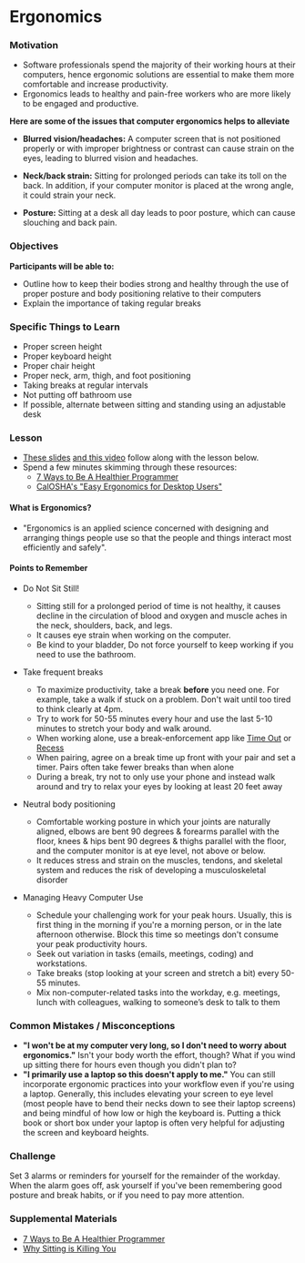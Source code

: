 # Ergonomics

### Motivation

- Software professionals spend the majority of their working hours at their computers, hence ergonomic solutions are essential to make them more comfortable and increase productivity.
- Ergonomics leads to healthy and pain-free workers who are more likely to be engaged and productive.

**Here are some of the issues that computer ergonomics helps to alleviate**

- **Blurred vision/headaches:** A computer screen that is not positioned properly or with improper brightness or contrast can cause strain on the eyes, leading to blurred vision and headaches.

- **Neck/back strain:** Sitting for prolonged periods can take its toll on the back. In addition, if your computer monitor is placed at the wrong angle, it could strain your neck.

- **Posture:** Sitting at a desk all day leads to poor posture, which can cause slouching and back pain.

### Objectives

**Participants will be able to:**

- Outline how to keep their bodies strong and healthy through the use of proper posture and body positioning relative to their computers
- Explain the importance of taking regular breaks

### Specific Things to Learn

- Proper screen height
- Proper keyboard height
- Proper chair height
- Proper neck, arm, thigh, and foot positioning
- Taking breaks at regular intervals
- Not putting off bathroom use
- If possible, alternate between sitting and standing using an adjustable desk

### Lesson

- [These slides](https://docs.google.com/presentation/d/1q-X4-bPDdyk8Hr3ne-Rr0SMFMP7YRdJQz9AzAZ2fR1A/edit?usp=sharing) [and this video](https://drive.google.com/file/d/1Hit6LrHm1r6DlekGOSplfK5Ni00mtYZr/view?usp=sharing) follow along with the lesson below.
- Spend a few minutes skimming through these resources:
  - [7 Ways to Be A Healthier Programmer](https://successfulsoftware.net/2008/10/26/7-ways-to-be-a-healthier-programmer/)
  - [CalOSHA's "Easy Ergonomics for Desktop Users"](https://www.dir.ca.gov/dosh/dosh_publications/ComputerErgo.pdf)

#### What is Ergonomics?

- "Ergonomics is an applied science concerned with designing and arranging things people use so that the people and things interact most efficiently and safely".

#### Points to Remember

- Do Not Sit Still!

  - Sitting still for a prolonged period of time is not healthy, it causes decline in the circulation of blood and oxygen and muscle aches in the neck, shoulders, back, and legs.
  - It causes eye strain when working on the computer.
  - Be kind to your bladder, Do not force yourself to keep working if you need to use the bathroom.

- Take frequent breaks

  - To maximize productivity, take a break **before** you need one. For example, take a walk if stuck on a problem. Don't wait until too tired to think clearly at 4pm.
  - Try to work for 50-55 minutes every hour and use the last 5-10 minutes to stretch your body and walk around.
  - When working alone, use a break-enforcement app like [Time Out](https://apps.apple.com/us/app/time-out-break-reminders/id402592703?mt=12) or [Recess](https://apps.apple.com/us/app/recess/id621451282?mt=12)
  - When pairing, agree on a break time up front with your pair and set a timer. Pairs often take fewer breaks than when alone
  - During a break, try not to only use your phone and instead walk around and try to relax your eyes by looking at least 20 feet away

- Neutral body positioning

  - Comfortable working posture in which your joints are naturally aligned, elbows are bent 90 degrees & forearms parallel with the floor, knees & hips bent 90 degrees & thighs parallel with the floor, and the computer monitor is at eye level, not above or below.
  - It reduces stress and strain on the muscles, tendons, and skeletal system and reduces the risk of developing a musculoskeletal disorder

- Managing Heavy Computer Use
  - Schedule your challenging work for your peak hours. Usually, this is first thing in the morning if you're a morning person, or in the late afternoon otherwise. Block this time so meetings don't consume your peak productivity hours.
  - Seek out variation in tasks (emails, meetings, coding) and workstations.
  - Take breaks (stop looking at your screen and stretch a bit) every 50-55 minutes.
  - Mix non-computer-related tasks into the workday, e.g. meetings, lunch with colleagues, walking to someone’s desk to talk to them

### Common Mistakes / Misconceptions

- **"I won't be at my computer very long, so I don't need to worry about ergonomics."** Isn't your body worth the effort, though? What if you wind up sitting there for hours even though you didn't plan to?
- **"I primarily use a laptop so this doesn't apply to me."** You can still incorporate ergonomic practices into your workflow even if you're using a laptop. Generally, this includes elevating your screen to eye level (most people have to bend their necks down to see their laptop screens) and being mindful of how low or high the keyboard is. Putting a thick book or short box under your laptop is often very helpful for adjusting the screen and keyboard heights.

### Challenge

Set 3 alarms or reminders for yourself for the remainder of the workday. When the alarm goes off, ask yourself if you've been remembering good posture and break habits, or if you need to pay more attention.

### Supplemental Materials

- [7 Ways to Be A Healthier Programmer](https://successfulsoftware.net/2008/10/26/7-ways-to-be-a-healthier-programmer/)
- [Why Sitting is Killing You](https://www.lifehack.org/articles/lifestyle/why-sitting-is-killing-you.html)
